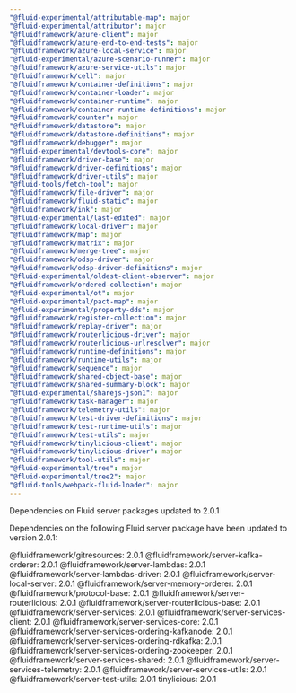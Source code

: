 ```yaml
---
"@fluid-experimental/attributable-map": major
"@fluid-experimental/attributor": major
"@fluidframework/azure-client": major
"@fluidframework/azure-end-to-end-tests": major
"@fluidframework/azure-local-service": major
"@fluid-experimental/azure-scenario-runner": major
"@fluidframework/azure-service-utils": major
"@fluidframework/cell": major
"@fluidframework/container-definitions": major
"@fluidframework/container-loader": major
"@fluidframework/container-runtime": major
"@fluidframework/container-runtime-definitions": major
"@fluidframework/counter": major
"@fluidframework/datastore": major
"@fluidframework/datastore-definitions": major
"@fluidframework/debugger": major
"@fluid-experimental/devtools-core": major
"@fluidframework/driver-base": major
"@fluidframework/driver-definitions": major
"@fluidframework/driver-utils": major
"@fluid-tools/fetch-tool": major
"@fluidframework/file-driver": major
"@fluidframework/fluid-static": major
"@fluidframework/ink": major
"@fluid-experimental/last-edited": major
"@fluidframework/local-driver": major
"@fluidframework/map": major
"@fluidframework/matrix": major
"@fluidframework/merge-tree": major
"@fluidframework/odsp-driver": major
"@fluidframework/odsp-driver-definitions": major
"@fluid-experimental/oldest-client-observer": major
"@fluidframework/ordered-collection": major
"@fluid-experimental/ot": major
"@fluid-experimental/pact-map": major
"@fluid-experimental/property-dds": major
"@fluidframework/register-collection": major
"@fluidframework/replay-driver": major
"@fluidframework/routerlicious-driver": major
"@fluidframework/routerlicious-urlresolver": major
"@fluidframework/runtime-definitions": major
"@fluidframework/runtime-utils": major
"@fluidframework/sequence": major
"@fluidframework/shared-object-base": major
"@fluidframework/shared-summary-block": major
"@fluid-experimental/sharejs-json1": major
"@fluidframework/task-manager": major
"@fluidframework/telemetry-utils": major
"@fluidframework/test-driver-definitions": major
"@fluidframework/test-runtime-utils": major
"@fluidframework/test-utils": major
"@fluidframework/tinylicious-client": major
"@fluidframework/tinylicious-driver": major
"@fluidframework/tool-utils": major
"@fluid-experimental/tree": major
"@fluid-experimental/tree2": major
"@fluid-tools/webpack-fluid-loader": major
---
```


Dependencies on Fluid server packages updated to 2.0.1

Dependencies on the following Fluid server package have been updated to version 2.0.1:

@fluidframework/gitresources: 2.0.1
@fluidframework/server-kafka-orderer: 2.0.1
@fluidframework/server-lambdas: 2.0.1
@fluidframework/server-lambdas-driver: 2.0.1
@fluidframework/server-local-server: 2.0.1
@fluidframework/server-memory-orderer: 2.0.1
@fluidframework/protocol-base: 2.0.1
@fluidframework/server-routerlicious: 2.0.1
@fluidframework/server-routerlicious-base: 2.0.1
@fluidframework/server-services: 2.0.1
@fluidframework/server-services-client: 2.0.1
@fluidframework/server-services-core: 2.0.1
@fluidframework/server-services-ordering-kafkanode: 2.0.1
@fluidframework/server-services-ordering-rdkafka: 2.0.1
@fluidframework/server-services-ordering-zookeeper: 2.0.1
@fluidframework/server-services-shared: 2.0.1
@fluidframework/server-services-telemetry: 2.0.1
@fluidframework/server-services-utils: 2.0.1
@fluidframework/server-test-utils: 2.0.1
tinylicious: 2.0.1
